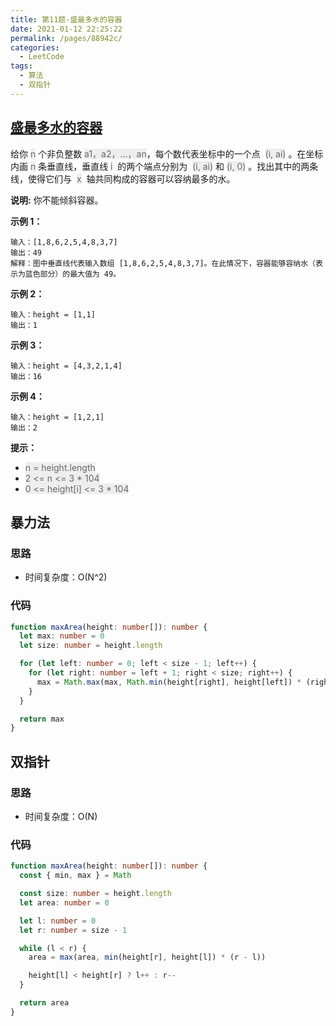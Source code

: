 ```yaml
---
title: 第11题-盛最多水的容器
date: 2021-01-12 22:25:22
permalink: /pages/88942c/
categories:
  - LeetCode
tags:
  - 算法
  - 双指针
---
```


## [盛最多水的容器](https://leetcode-cn.com/problems/container-with-most-water/)

给你 <font style="background: #eee; color: #666;">n</font> 个非负整数 <font style="background: #eee; color: #666;">a1，a2，...，an</font>，每个数代表坐标中的一个点  <font style="background: #eee; color: #666;">(i, ai)</font> 。在坐标内画 <font style="background: #eee; color: #666;">n</font> 条垂直线，垂直线 <font style="background: #eee; color: #666;">i</font>  的两个端点分别为  <font style="background: #eee; color: #666;">(i, ai)</font> 和 <font style="background: #eee; color: #666;">(i, 0)</font> 。找出其中的两条线，使得它们与  <font style="background: #eee; color: #666;">x</font>  轴共同构成的容器可以容纳最多的水。

<!-- more -->

**说明:** 你不能倾斜容器。

**示例 1：**

```
输入：[1,8,6,2,5,4,8,3,7]
输出：49
解释：图中垂直线代表输入数组 [1,8,6,2,5,4,8,3,7]。在此情况下，容器能够容纳水（表示为蓝色部分）的最大值为 49。
```

**示例 2：**

```
输入：height = [1,1]
输出：1
```

**示例 3：**

```
输入：height = [4,3,2,1,4]
输出：16
```

**示例 4：**

```
输入：height = [1,2,1]
输出：2
```

**提示：**

- <font style="background: #eee; color: #666;">n = height.length</font>
- <font style="background: #eee; color: #666;">2 <= n <= 3 \* 104</font>
- <font style="background: #eee; color: #666;">0 <= height[i] <= 3 \* 104</font>

## 暴力法

### 思路

- 时间复杂度：O(N^2)

### 代码

```TypeScript
function maxArea(height: number[]): number {
  let max: number = 0
  let size: number = height.length

  for (let left: number = 0; left < size - 1; left++) {
    for (let right: number = left + 1; right < size; right++) {
      max = Math.max(max, Math.min(height[right], height[left]) * (right - left))
    }
  }

  return max
}
```

## 双指针

### 思路

- 时间复杂度：O(N)

### 代码

```TypeScript
function maxArea(height: number[]): number {
  const { min, max } = Math

  const size: number = height.length
  let area: number = 0

  let l: number = 0
  let r: number = size - 1

  while (l < r) {
    area = max(area, min(height[r], height[l]) * (r - l))

    height[l] < height[r] ? l++ : r--
  }

  return area
}
```
